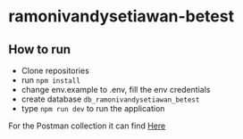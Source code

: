 # ramonivandysetiawan-betest


## How to run

- Clone repositories
- run ```npm install```
- change env.example to .env, fill the env credentials
- create database ```db_ramonivandysetiawan_betest```
- type ```npm run dev``` to run the application

For the Postman collection it can find [Here](https://elements.getpostman.com/redirect?entityId=4517781-5281805e-b950-4922-bd3c-240a0a2a4b61&entityType=collection)
